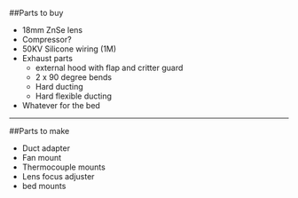 ##Parts to buy
* 18mm ZnSe lens
* Compressor?
* 50KV Silicone wiring (1M)
* Exhaust parts
  * external hood with flap and critter guard
  * 2 x 90 degree bends
  * Hard ducting
  * Hard flexible ducting
* Whatever for the bed

---

##Parts to make
* Duct adapter
* Fan mount
* Thermocouple mounts
* Lens focus adjuster
* bed mounts
